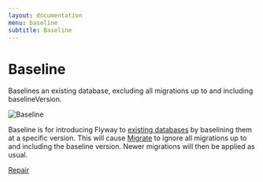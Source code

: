 ```yaml
---
layout: documentation
menu: baseline
subtitle: Baseline
---
```

# Baseline

Baselines an existing database, excluding all migrations up to and including baselineVersion.

![Baseline](/assets/balsamiq/command-baseline.png)

Baseline is for introducing Flyway to [existing databases](/documentation/existing) by baselining them
at a specific version. This will cause [Migrate](/documentation/command/migrate) to ignore all migrations
up to and including the baseline version. Newer migrations will then be applied as usual.

<p class="next-steps">
    <a class="btn btn-primary" href="/documentation/command/repair">Repair <i class="fa fa-arrow-right"></i></a>
</p>
